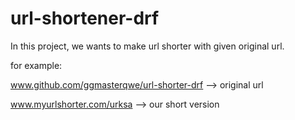 # url-shortener-drf

In this project, we wants to make url shorter with given original url.

for example:

www.github.com/ggmasterqwe/url-shorter-drf  --> original url

www.myurlshorter.com/urksa --> our short version


